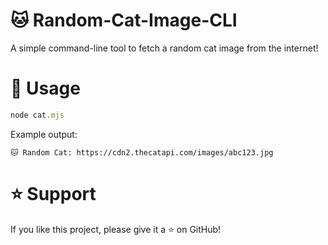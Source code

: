 # 🐱 Random-Cat-Image-CLI
A simple command-line tool to fetch a random cat image from the internet!  

# 🐾 Usage
```javascript
node cat.mjs
```

Example output:
```
🐱 Random Cat: https://cdn2.thecatapi.com/images/abc123.jpg
```

# ⭐ Support
If you like this project, please give it a ⭐ on GitHub!
